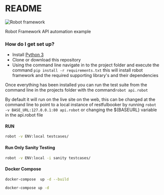 # README #

![Robot framework](https://upload.wikimedia.org/wikipedia/commons/thumb/e/e4/Robot-framework-logo.png/250px-Robot-framework-logo.png)

Robot Framework API automation example

### How do I get set up? ###

* Install [Python 3](https://python.org/)
* Clone or download this repository
* Using the command line navigate in to the project folder and execute the command ```pip install -r requirements.txt``` this will install robot framework and the required supporting library's and their dependencies

Once everything has been installed you can run the test suite from the command line in the projects folder with the command```robot api.robot``` 

By default it will run on the live site on the web, this can be changed at the command line to point to a local instance of restfulbooker by running ```robot -v BASE_URL:127.0.0.1:80 api.robot``` or changing the ${BASEURL} variable in the api.robot file

#### RUN
```sh
robot -v ENV:local testcases/
```
#### Run Only Sanity Testing
```sh
robot -v ENV:local -i sanity testcases/
```

#### Docker Compose

```sh
docker-compose  up -d --build
```

```sh
docker-compose up -d
```
